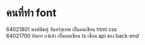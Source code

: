 # คนที่ทำ font
64021801 พงศ์พิชญ์ จันทร์สุเทพ เป็นคนเขียน html css <br>
64021700 ทินกร เเซ่เล้า เป็นคนเขียน ts เชื่อม api ของ back-end